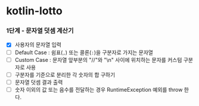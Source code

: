 # kotlin-lotto

### 1단계 - 문자열 덧셈 계산기

- [x] 사용자의 문자열 입력
- [ ] Default Case : 쉼표(`,`) 또는 콜론(`:`)을 구분자로 가지는 문자열
- [ ] Custom Case : 문자열 앞부분의 "//"와 "\n" 사이에 위치하는 문자를 커스텀 구분자로 사용
- [ ] 구분자를 기준으로 분리한 각 숫자의 합 구하기
- [ ] 문자열 덧셈 결과 출력
- [ ] 숫자 이외의 값 또는 음수를 전달하는 경우 RuntimeException 예외를 throw 한다.

